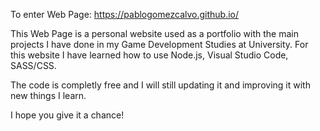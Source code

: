 To enter Web Page: https://pablogomezcalvo.github.io/

This Web Page is a personal website used as a portfolio with the main projects I have done in my Game Development Studies at University.
For this website I have learned how to use Node.js, Visual Studio Code, SASS/CSS.

The code is completly free and I will still updating it and improving it with new things I learn.

I hope you give it a chance!

